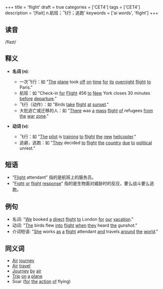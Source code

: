 +++
title = 'flight'
draft = true
categories = ['CET4']
tags = ['CET4']
description = '[flait] n.航班；飞行；逃跑'
keywords = ['ai words', 'flight']
+++

## 读音
/flaɪt/

## 释义
- **名词 (n)**:
  - 一次飞行：如 "[The](/zh/post/the/) [plane](/zh/post/plane/) took [off](/zh/post/off/) [on](/zh/post/on/) [time](/zh/post/time/) [for](/zh/post/for/) [its](/zh/post/its/) [overnight](/zh/post/overnight/) [flight](/zh/post/flight/) [to](/zh/post/to/) Paris."
  - 航班：如 "Check-in [for](/zh/post/for/) [Flight](/zh/post/flight/) 456 [to](/zh/post/to/) [New](/zh/post/new/) York closes 30 minutes [before](/zh/post/before/) [departure](/zh/post/departure/)."
  - 飞行（动作）：如 "Birds [take](/zh/post/take/) [flight](/zh/post/flight/) [at](/zh/post/at/) [sunset](/zh/post/sunset/)."
  - 大批逃亡或迁移的人：如 "[There](/zh/post/there/) was [a](/zh/post/a/) [mass](/zh/post/mass/) [flight](/zh/post/flight/) [of](/zh/post/of/) refugees [from](/zh/post/from/) [the](/zh/post/the/) [war](/zh/post/war/) [zone](/zh/post/zone/)."

- **动词 (v)**:
  - 飞行：如 "[The](/zh/post/the/) [pilot](/zh/post/pilot/) is [training](/zh/post/training/) [to](/zh/post/to/) [flight](/zh/post/flight/) [the](/zh/post/the/) [new](/zh/post/new/) [helicopter](/zh/post/helicopter/)."
  - 逃避，逃跑：如 "[They](/zh/post/they/) decided [to](/zh/post/to/) [flight](/zh/post/flight/) [the](/zh/post/the/) [country](/zh/post/country/) [due](/zh/post/due/) [to](/zh/post/to/) [political](/zh/post/political/) unrest."

## 短语
- "[Flight](/zh/post/flight/) attendant" 指的是航班上的服务员。
- "[Fight](/zh/post/fight/) [or](/zh/post/or/) [flight](/zh/post/flight/) [response](/zh/post/response/)" 指的是生物面对威胁时的反应，要么战斗要么逃跑。

## 例句
- 名词: "[We](/zh/post/we/) booked [a](/zh/post/a/) [direct](/zh/post/direct/) [flight](/zh/post/flight/) [to](/zh/post/to/) London [for](/zh/post/for/) [our](/zh/post/our/) [vacation](/zh/post/vacation/)."
- 动词: "[The](/zh/post/the/) birds flew [into](/zh/post/into/) [flight](/zh/post/flight/) [when](/zh/post/when/) [they](/zh/post/they/) heard [the](/zh/post/the/) gunshot."
- 介词短语: "[She](/zh/post/she/) works [as](/zh/post/as/) [a](/zh/post/a/) [flight](/zh/post/flight/) attendant [and](/zh/post/and/) travels [around](/zh/post/around/) [the](/zh/post/the/) [world](/zh/post/world/)."

## 同义词
- [Air](/zh/post/air/) [journey](/zh/post/journey/)
- [Air](/zh/post/air/) [travel](/zh/post/travel/)
- [Journey](/zh/post/journey/) [by](/zh/post/by/) [air](/zh/post/air/)
- [Trip](/zh/post/trip/) [on](/zh/post/on/) [a](/zh/post/a/) [plane](/zh/post/plane/)
- Soar ([for](/zh/post/for/) [the](/zh/post/the/) [action](/zh/post/action/) [of](/zh/post/of/) flying)
